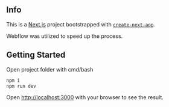 ## Info

This is a [Next.js](https://nextjs.org/) project bootstrapped with [`create-next-app`](https://github.com/vercel/next.js/tree/canary/packages/create-next-app).

Webflow was utilized to speed up the process.

## Getting Started

Open project folder with cmd/bash

```bash
npm i
npm run dev
```

Open [http://localhost:3000](http://localhost:3000) with your browser to see the result.
